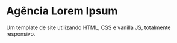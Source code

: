 # Agência Lorem Ipsum
Um template de site utilizando HTML, CSS e vanilla JS, totalmente responsivo.
